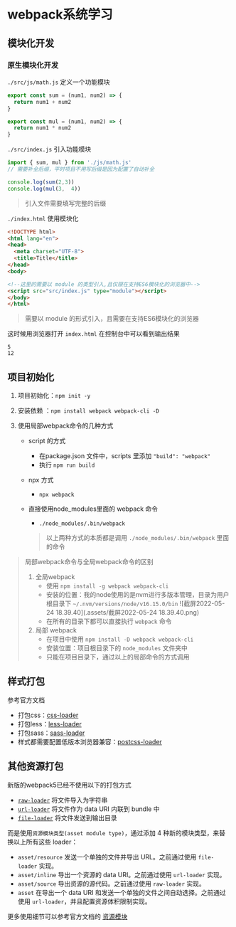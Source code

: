 # webpack系统学习

## 模块化开发

### 原生模块化开发

`./src/js/math.js` 定义一个功能模块

```javascript
export const sum = (num1, num2) => {
  return num1 + num2
}

export const mul = (num1, num2) => {
  return num1 * num2
}

```



`./src/index.js` 引入功能模块

```javascript
import { sum, mul } from './js/math.js'
// 需要补全后缀，平时项目不用写后缀是因为配置了自动补全

console.log(sum(2,3))
console.log(mul(3,  4))

```

> 引入文件需要填写完整的后缀



`./index.html` 使用模块化

```html
<!DOCTYPE html>
<html lang="en">
<head>
  <meta charset="UTF-8">
  <title>Title</title>
</head>
<body>

<!--这里的需要以 module 的类型引入,且仅限在支持ES6模块化的浏览器中-->
<script src="src/index.js" type="module"></script>
</body>
</html>

```

> 需要以 module 的形式引入，且需要在支持ES6模块化的浏览器



这时候用浏览器打开 `index.html` 在控制台中可以看到输出结果

```
5
12
```

 

## 项目初始化

1. 项目初始化：`npm init -y`

2. 安装依赖 ：`npm install webpack webpack-cli -D`

3. 使用局部webpack命令的几种方式

   - script 的方式

     - 在package.json 文件中，scripts 里添加 `"build": "webpack"`
     - 执行 `npm run build`

   - npx 方式

     - `npx webpack`

   - 直接使用node_modules里面的 webpack 命令

     - `./node_modules/.bin/webpack`

     > 以上两种方式的本质都是调用 `./node_modules/.bin/webpack` 里面的命令



> 局部webpack命令与全局webpack命令的区别
>
> 1. 全局webpack
>    - 使用 `npm install -g webpack webpack-cli`
>    - 安装的位置：我的node使用的是nvm进行多版本管理，目录为用户根目录下 `~/.nvm/versions/node/v16.15.0/bin`
>      ![截屏2022-05-24 18.39.40](.assets/截屏2022-05-24 18.39.40.png)
>    - 在所有的目录下都可以直接执行 `webpack` 命令
> 2. 局部 webpack
>    - 在项目中使用 `npm install -D webpack webpack-cli`
>    - 安装位置：项目根目录下的 `node_modules` 文件夹中
>    - 只能在项目目录下，通过以上的局部命令的方式调用



## 样式打包

参考官方文档

- 打包css：[css-loader](https://webpack.docschina.org/loaders/css-loader/)
- 打包less：[less-loader](https://webpack.docschina.org/loaders/less-loader/)
- 打包sass：[sass-loader](https://webpack.docschina.org/loaders/sass-loader/)
- 样式都需要配置低版本浏览器兼容：[postcss-loader](https://webpack.docschina.org/loaders/postcss-loader/)



## 其他资源打包

新版的webpack5已经不使用以下的打包方式

- [`raw-loader`](https://v4.webpack.js.org/loaders/raw-loader/) 将文件导入为字符串
- [`url-loader`](https://v4.webpack.js.org/loaders/url-loader/) 将文件作为 data URI 内联到 bundle 中
- [`file-loader`](https://v4.webpack.js.org/loaders/file-loader/) 将文件发送到输出目录



而是使用`资源模块类型(asset module type)`，通过添加 4 种新的模块类型，来替换以上所有这些 loader：

- `asset/resource` 发送一个单独的文件并导出 URL。之前通过使用 `file-loader` 实现。
- `asset/inline` 导出一个资源的 data URI。之前通过使用 `url-loader` 实现。
- `asset/source` 导出资源的源代码。之前通过使用 `raw-loader` 实现。
- `asset` 在导出一个 data URI 和发送一个单独的文件之间自动选择。之前通过使用 `url-loader`，并且配置资源体积限制实现。



更多使用细节可以参考官方文档的 [资源模块](https://webpack.docschina.org/guides/asset-modules/)